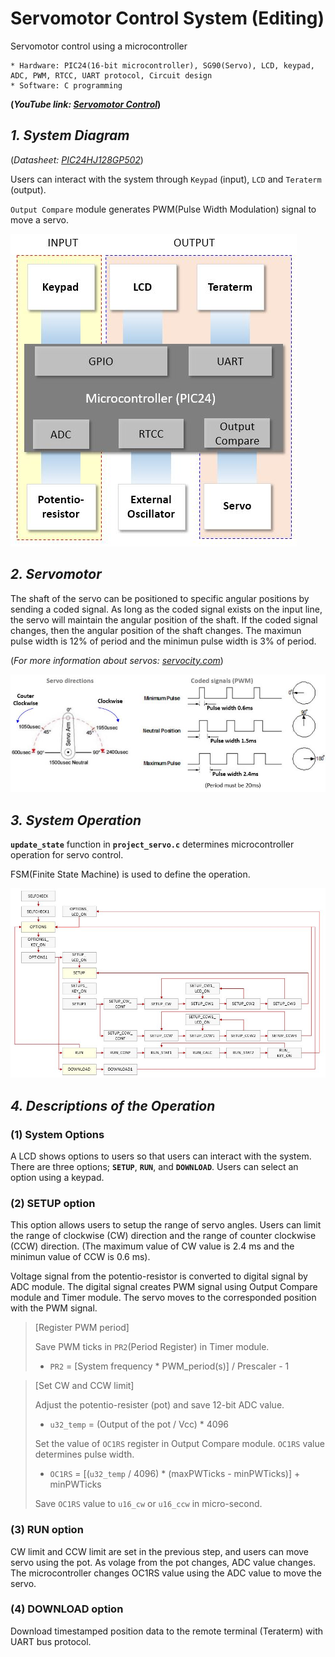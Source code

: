 # Servomotor Control System (Editing)
Servomotor control using a microcontroller
```
* Hardware: PIC24(16-bit microcontroller), SG90(Servo), LCD, keypad, ADC, PWM, RTCC, UART protocol, Circuit design
* Software: C programming
```

**(_YouTube link: [Servomotor Control](https://youtu.be/9fudXO3PrHw)_)**

## _1. System Diagram_
(_Datasheet: [PIC24HJ128GP502](http://ww1.microchip.com/downloads/en/devicedoc/70293g.pdf)_)

Users can interact with the system through `Keypad` (input), `LCD` and `Teraterm` (output).

`Output Compare` module generates PWM(Pulse Width Modulation) signal to move a servo.

![alt text](https://github.com/lkyungho/Images/blob/master/servomotor-control-diagram.JPG "Diagram")

## _2. Servomotor_
The shaft of the servo can be positioned to specific angular positions by sending a coded signal. As long as the coded signal exists on the input line, the servo will maintain the angular position of the shaft. If the coded signal changes, then the angular position of the shaft changes. The maximun pulse width is 12% of period and the minimun pulse width is 3% of period.

(_For more information about servos: [servocity.com](https://www.servocity.com/servos)_)

![alt text](https://github.com/lkyungho/Images/blob/master/servomotor-control-servo.JPG "Servo")


## _3. System Operation_
**`update_state`** function in **`project_servo.c`** determines microcontroller operation for servo control.

FSM(Finite State Machine) is used to define the operation.

![alt text](https://github.com/lkyungho/Images/blob/master/servomotor-control-update-state.JPG "update_state")

## _4. Descriptions of the Operation_
### (1) System Options
A LCD shows options to users so that users can interact with the system. There are three options; **`SETUP`**, **`RUN`**, and **`DOWNLOAD`**. Users can select an option using a keypad.

### (2) SETUP option
This option allows users to setup the range of servo angles. Users can limit the range of clockwise (CW) direction and the range of counter clockwise (CCW) direction. (The maximum value of CW value is 2.4 ms and the minimun value of CCW is 0.6 ms).

Voltage signal from the potentio-resistor is converted to digital signal by ADC module. The digital signal creates PWM signal using Output Compare module and Timer module. The servo moves to the corresponded position with the PWM signal.

> [Register PWM period]
>
> Save PWM ticks in `PR2`(Period Register) in Timer module.
> - `PR2` = [System frequency * PWM_period(s)] / Prescaler - 1
 
> [Set CW and CCW limit]
>
> Adjust the potentio-resister (pot) and save 12-bit ADC value.
> 
> - `u32_temp` = (Output of the pot / Vcc) * 4096
>
> Set the value of `OC1RS` register in Output Compare module. `OC1RS` value determines pulse width.
>
> - `OC1RS` = [(`u32_temp` / 4096) * (maxPWTicks - minPWTicks)] + minPWTicks
>
> Save `OC1RS` value to `u16_cw` or `u16_ccw` in micro-second. 

### (3) RUN option
CW limit and CCW limit are set in the previous step, and users can move servo using the pot. As volage from the pot changes, ADC value changes. The microcontroller changes OC1RS value using the ADC value to move the servo.

### (4) DOWNLOAD option
Download timestamped position data to the remote terminal (Teraterm) with UART bus protocol.

